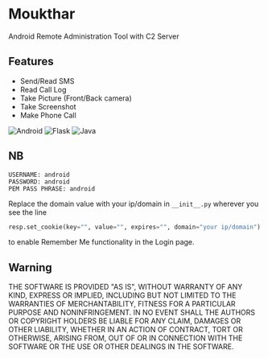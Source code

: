 # Moukthar

Android Remote Administration Tool with C2 Server

## Features
- Send/Read SMS
- Read Call Log
- Take Picture (Front/Back camera)
- Take Screenshot
- Make Phone Call

![Android](https://img.shields.io/badge/Android-00FF00?style=for-the-badge&logo=android&logoColor=white)
![Flask](https://img.shields.io/badge/Flask-FFFFFF?style=for-the-badge&logo=flask&logoColor=black)
![Java](https://img.shields.io/badge/Java-2E8BC0?style=for-the-badge&logo=java&logoColor=white)

## NB
```
USERNAME: android
PASSWORD: android
PEM PASS PHRASE: android
```
Replace the domain value with your ip/domain in ```__init__.py``` wherever you see the line
```python
resp.set_cookie(key="", value="", expires="", domain="your ip/domain")
```
to enable Remember Me functionality in the Login page.

## Warning
THE SOFTWARE IS PROVIDED "AS IS", WITHOUT WARRANTY OF ANY KIND, EXPRESS OR IMPLIED, INCLUDING BUT NOT LIMITED TO THE WARRANTIES OF MERCHANTABILITY, FITNESS FOR A PARTICULAR PURPOSE AND NONINFRINGEMENT. IN NO EVENT SHALL THE AUTHORS OR COPYRIGHT HOLDERS BE LIABLE FOR ANY CLAIM, DAMAGES OR OTHER LIABILITY, WHETHER IN AN ACTION OF CONTRACT, TORT OR OTHERWISE, ARISING FROM, OUT OF OR IN CONNECTION WITH THE SOFTWARE OR THE USE OR OTHER DEALINGS IN THE SOFTWARE.

